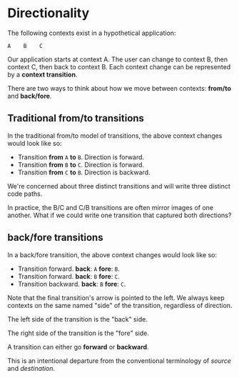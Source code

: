 # Directionality

The following contexts exist in a hypothetical application:

```
A    B    C
```

Our application starts at context A. The user can change to context B, then context C, then back to context B. Each context change can be represented by a **context transition**.

There are two ways to think about how we move between contexts: **from/to** and **back/fore**.

## Traditional from/to transitions

In the traditional from/to model of transitions, the above context changes would look like so:

- Transition **from** `A` **to** `B`. Direction is forward.
- Transition **from** `B` **to** `C`. Direction is forward.
- Transition **from** `C` **to** `B`. Direction is backward.

We're concerned about three distinct transitions and will write three distinct code paths.

In practice, the B/C and C/B transitions are often mirror images of one another. What if we could write one transition that captured both directions?

## back/fore transitions

In a back/fore transition, the above context changes would look like so:

- Transition forward. **back**: `A` **fore**: `B`.
- Transition forward. **back**: `B` **fore**: `C`.
- Transition backward. **back**: `B` **fore**: `C`.



Note that the final transition's arrow is pointed to the left. We always keep contexts on the same named "side" of the transition, regardless of direction.

The left side of the transition is the "back" side.

The right side of the transition is the "fore" side.

A transition can either go **forward** or **backward**.

This is an intentional departure from the conventional terminology of _source_ and _destination_.

